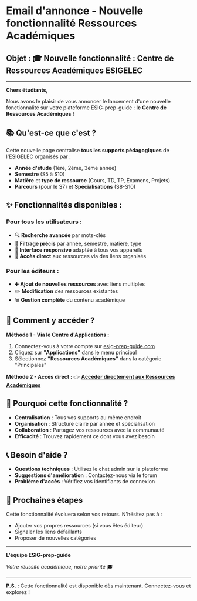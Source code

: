 # Email d'annonce - Nouvelle fonctionnalité Ressources Académiques

## Objet : 🎓 Nouvelle fonctionnalité : Centre de Ressources Académiques ESIGELEC

---

**Chers étudiants,**

Nous avons le plaisir de vous annoncer le lancement d'une nouvelle fonctionnalité sur votre plateforme ESIG-prep-guide : **le Centre de Ressources Académiques** !

## 📚 Qu'est-ce que c'est ?

Cette nouvelle page centralise **tous les supports pédagogiques** de l'ESIGELEC organisés par :
- **Année d'étude** (1ère, 2ème, 3ème année)
- **Semestre** (S5 à S10)
- **Matière** et **type de ressource** (Cours, TD, TP, Examens, Projets)
- **Parcours** (pour le S7) et **Spécialisations** (S8-S10)

## ✨ Fonctionnalités disponibles :

### Pour tous les utilisateurs :
- 🔍 **Recherche avancée** par mots-clés
- 🎯 **Filtrage précis** par année, semestre, matière, type
- 📱 **Interface responsive** adaptée à tous vos appareils
- 🔗 **Accès direct** aux ressources via des liens organisés

### Pour les éditeurs :
- ➕ **Ajout de nouvelles ressources** avec liens multiples
- ✏️ **Modification** des ressources existantes
- 🗑️ **Gestion complète** du contenu académique

## 🎯 Comment y accéder ?

**Méthode 1 - Via le Centre d'Applications :**
1. Connectez-vous à votre compte sur [esig-prep-guide.com](https://esig-prep-guide.com)
2. Cliquez sur **"Applications"** dans le menu principal
3. Sélectionnez **"Ressources Académiques"** dans la catégorie "Principales"

**Méthode 2 - Accès direct :**
👉 **[Accéder directement aux Ressources Académiques](https://esig-prep-guide.com/academic-resources)**

## 🚀 Pourquoi cette fonctionnalité ?

- **Centralisation** : Tous vos supports au même endroit
- **Organisation** : Structure claire par année et spécialisation
- **Collaboration** : Partagez vos ressources avec la communauté
- **Efficacité** : Trouvez rapidement ce dont vous avez besoin

## 📞 Besoin d'aide ?

- **Questions techniques** : Utilisez le chat admin sur la plateforme
- **Suggestions d'amélioration** : Contactez-nous via le forum
- **Problème d'accès** : Vérifiez vos identifiants de connexion

## 🎉 Prochaines étapes

Cette fonctionnalité évoluera selon vos retours. N'hésitez pas à :
- Ajouter vos propres ressources (si vous êtes éditeur)
- Signaler les liens défaillants
- Proposer de nouvelles catégories

---

**L'équipe ESIG-prep-guide**

*Votre réussite académique, notre priorité* 🎓

---

**P.S.** : Cette fonctionnalité est disponible dès maintenant. Connectez-vous et explorez !
